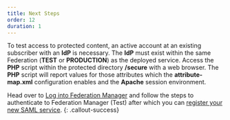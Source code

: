 ```yaml
---
title: Next Steps
order: 12
duration: 1
---
```


To test access to protected content, an active account at an existing subscriber with an **IdP** is necessary. The
**IdP** must exist within the same Federation (**TEST** or **PRODUCTION**) as the deployed service. Access the **PHP**
script within the protected directory **/secure** with a web browser. The **PHP** script will report values for those
attributes which the **attribute-map.xml** configuration enables and the **Apache** session environment.

Head over to [Log into Federation Manager](/log-into-federation-manager) and follow the steps to authenticate to Federation Manager (Test) after which you can [register your new SAML service](/connect-a-saml-service/01-overview).
{: .callout-success}
